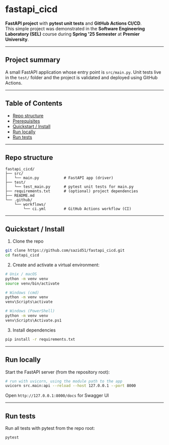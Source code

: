 # fastapi_cicd

**FastAPI project** with **pytest unit tests** and **GitHub Actions CI/CD**.  
This simple project was demonstrated in the **Software Engineering Laboratory (SEL)** course during **Spring '25 Semester** at **Premier University**.


---

## Project summary

A small FastAPI application whose entry point is `src/main.py`. Unit tests live in the `test/` folder and the project is validated and deployed using GitHub Actions.

---

## Table of Contents

- [Repo structure](#repo-structure)
- [Prerequisites](#prerequisites)
- [Quickstart / Install](#quickstart--install)
- [Run locally](#run-locally)
- [Run tests](#run-tests)
---

## Repo structure

```
fastapi_cicd/
├── src/
│   └── main.py           # FastAPI app (driver)
├── test/
│   └── test_main.py      # pytest unit tests for main.py
├── requirements.txt      # (optional) project dependencies
├── README.md
└── .github/
    └── workflows/
        └── ci.yml        # GitHub Actions workflow (CI)
```
---

## Quickstart / Install

1. Clone the repo

```bash
git clone https://github.com/sazid51/fastapi_cicd.git
cd fastapi_cicd
```

2. Create and activate a virtual environment:

```bash
# Unix / macOS
python -m venv venv
source venv/bin/activate

# Windows (cmd)
python -m venv venv
venv\Scripts\activate

# Windows (PowerShell)
python -m venv venv
venv\Scripts\Activate.ps1
```

3. Install dependencies

```bash
pip install -r requirements.txt
```

---

## Run locally

Start the FastAPI server (from the repository root):

```bash
# run with uvicorn, using the module path to the app
uvicorn src.main:api --reload --host 127.0.0.1 --port 8000
```

Open `http://127.0.0.1:8000/docs` for Swagger UI

---

## Run tests

Run all tests with pytest from the repo root:

```bash
pytest
```

